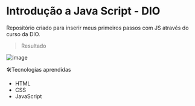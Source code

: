 # Introdução a Java Script - DIO
Repositório criado para inserir meus primeiros passos com JS através do curso da DIO.

> Resultado

![image](https://user-images.githubusercontent.com/24790794/191988940-d6bbf0f5-2919-4c3b-ba38-4387a4f34572.png)

🛠️Tecnologias aprendidas
- HTML
- CSS
- JavaScript
